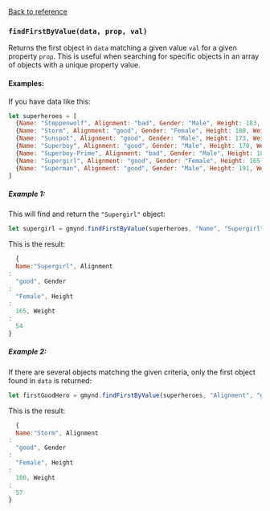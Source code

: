 [Back to reference](../README.md)

### `findFirstByValue(data, prop, val)`

Returns the first object in `data` matching a given value `val` for a given property `prop`. This is useful when
searching for specific objects in an array of objects with a unique property value.

#### Examples:

If you have data like this:

```javascript
let superheroes = [
  {Name: "Steppenwolf", Alignment: "bad", Gender: "Male", Height: 183, Weight: 91},
  {Name: "Storm", Alignment: "good", Gender: "Female", Height: 180, Weight: 57},
  {Name: "Sunspot", Alignment: "good", Gender: "Male", Height: 173, Weight: 77},
  {Name: "Superboy", Alignment: "good", Gender: "Male", Height: 170, Weight: 68},
  {Name: "Superboy-Prime", Alignment: "bad", Gender: "Male", Height: 180, Weight: 77},
  {Name: "Supergirl", Alignment: "good", Gender: "Female", Height: 165, Weight: 54},
  {Name: "Superman", Alignment: "good", Gender: "Male", Height: 191, Weight: 101}
]
```

##### Example 1:

This will find and return the `"Supergirl"` object:

```javascript
let supergirl = gmynd.findFirstByValue(superheroes, "Name", "Supergirl");
```

This is the result:

```javascript
  {
  Name:"Supergirl", Alignment
:
  "good", Gender
:
  "Female", Height
:
  165, Weight
:
  54
}
```

##### Example 2:

If there are several objects matching the given criteria, only the first object found in `data` is returned:

```javascript
let firstGoodHero = gmynd.findFirstByValue(superheroes, "Alignment", "good");
```

This is the result:

```javascript
  {
  Name:"Storm", Alignment
:
  "good", Gender
:
  "Female", Height
:
  180, Weight
:
  57
}
```